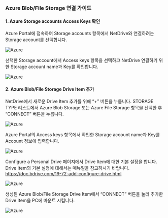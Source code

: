 ### Azure Blob/File Storage 연결 가이드

#### 1.	Azure Storage accounts Access Keys 확인

Azure Portal에 접속하여 Storage accounts 항목에서 NetDrive와 연결하려는 Storage account를 선택합니다.
 
 ![Azure](https://raw.githubusercontent.com/bdrive/help/master/support_content/en/guide/azure/Picture0.png)

선택한 Storage account에서 Access keys 항목을 선택하고 NetDrive 연결하기 위한 Storage account name과 Key를 확인합니다.

 ![Azure](https://raw.githubusercontent.com/bdrive/help/master/support_content/en/guide/azure/Picture2.png)
 
#### 2.	Azure Blob/File Storage Drive Item 추가

NetDrive에서 새로운 Drive Item 추가를 위해 “+” 버튼을 누릅니다. STORAGE TYPE 리스트에서 Azure Blob Storage 또는 Azure File Storage 항목을 선택한 후 “CONNECT” 버튼을 누릅니다.
 
 ![Azure](https://raw.githubusercontent.com/bdrive/help/master/support_content/en/guide/azure/Picture3.png)

Azure Portal의 Access keys 항목에서 확인한 Storage account name과 Key를 Account 정보에 입력합니다.
 
 ![Azure](https://raw.githubusercontent.com/bdrive/help/master/support_content/en/guide/azure/Picture4.png)

Configure a Personal Drive 페이지에서 Drive Item에 대한 기본 설정을 합니다. Drive Item의 기본 설정에 대해서는 매뉴얼을 참고하시기 바랍니다.
https://doc.bdrive.com/19-72-add-configure-drive.html 
 
 ![Azure](https://raw.githubusercontent.com/bdrive/help/master/support_content/en/guide/azure/Picture5.png)

생성된 Azure Blob/File Storage Drive Item에서 “CONNECT” 버튼을 눌러 추가한 Drive Item을 PC에 마운트 시킵니다.
 
 ![Azure](https://raw.githubusercontent.com/bdrive/help/master/support_content/en/guide/azure/Picture6.png)

